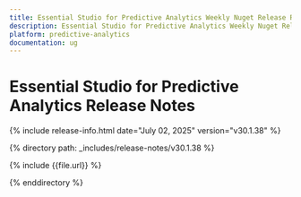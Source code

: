 ```yaml
---
title: Essential Studio for Predictive Analytics Weekly Nuget Release Release Notes  
description: Essential Studio for Predictive Analytics Weekly Nuget Release Release Notes  
platform: predictive-analytics
documentation: ug
---
```


# Essential Studio for Predictive Analytics  Release Notes  

{% include release-info.html date="July 02, 2025"  version="v30.1.38" %}

{% directory path: _includes/release-notes/v30.1.38 %}

{% include {{file.url}} %}

{% enddirectory %}
